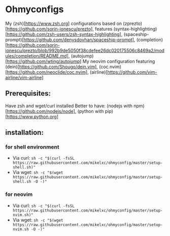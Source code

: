 # Ohmyconfigs
My (zsh)[https://www.zsh.org] configurations based on (zprezto)[https://github.com/sorin-ionescu/prezto], features (syntax-highlighting)[https://github.com/zsh-users/zsh-syntax-highlighting], (spaceship-prompt)[https://github.com/denysdovhan/spaceship-prompt], (completion)[https://github.com/sorin-ionescu/prezto/blob/992b9de5050f38cdefee26dc020175506c8469a2/modules/completion/README.md], (autojump)[https://github.com/wting/autojump]
My neovim configuration featuring (dein)[https://github.com/Shougo/dein.vim], (coc.nvim)[https://github.com/neoclide/coc.nvim], (airline)[https://github.com/vim-airline/vim-airline]
## Prerequisites:
Have zsh and wget/curl installed
Better to have: (nodejs with npm)[https://github.com/nodejs/node], (python with pip)[https://www.python.org]
## installation: 
### for shell environment
- Via curl: `sh -c "$(curl -fsSL https://raw.githubusercontent.com/mikelxc/ohmyconfig/master/setup-shell.sh)"`
- Via wget: `sh -c "$(wget https://raw.githubusercontent.com/mikelxc/ohmyconfig/master/setup-shell.sh -O -)"`
### for neovim
- Via curl: `sh -c "$(curl -fsSL https://raw.githubusercontent.com/mikelxc/ohmyconfig/master/setup-nvim.sh)"`
- Via wget: `sh -c "$(wget https://raw.githubusercontent.com/mikelxc/ohmyconfig/master/setup-nvim.sh -O -)"`
